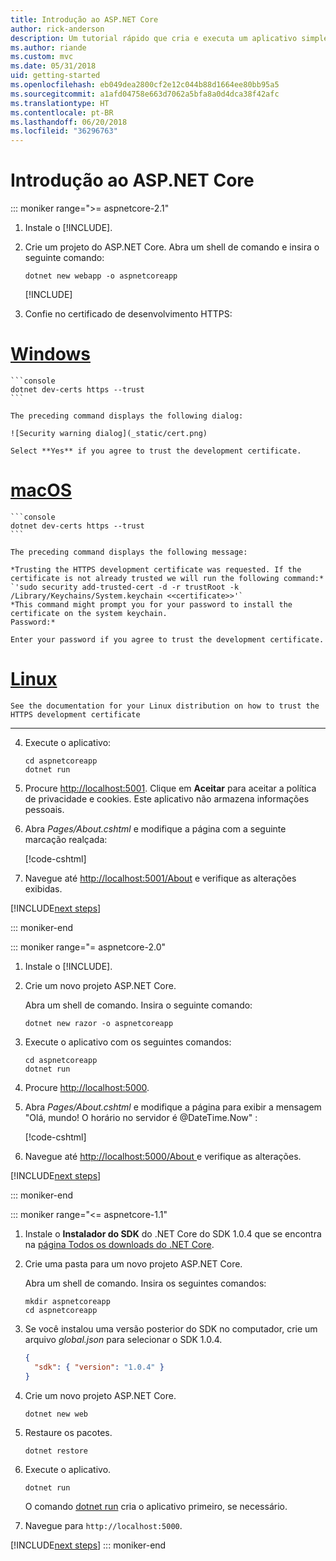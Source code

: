 ```yaml
---
title: Introdução ao ASP.NET Core
author: rick-anderson
description: Um tutorial rápido que cria e executa um aplicativo simples Olá, Mundo usando o ASP.NET Core.
ms.author: riande
ms.custom: mvc
ms.date: 05/31/2018
uid: getting-started
ms.openlocfilehash: eb049dea2800cf2e12c044b88d1664ee80bb95a5
ms.sourcegitcommit: a1afd04758e663d7062a5bfa8a0d4dca38f42afc
ms.translationtype: HT
ms.contentlocale: pt-BR
ms.lasthandoff: 06/20/2018
ms.locfileid: "36296763"
---
```

# <a name="get-started-with-aspnet-core"></a>Introdução ao ASP.NET Core

::: moniker range=">= aspnetcore-2.1"

1. Instale o [!INCLUDE[](~/includes/2.1-SDK.md)].

2. Crie um projeto do ASP.NET Core. Abra um shell de comando e insira o seguinte comando:

    ```console
    dotnet new webapp -o aspnetcoreapp
    ```

    [!INCLUDE[](~/includes/webapp-alias-notice.md)]

3. Confie no certificado de desenvolvimento HTTPS:

# <a name="windowstabwindows"></a>[Windows](#tab/windows)

    ```console
    dotnet dev-certs https --trust
    ```

    The preceding command displays the following dialog:

    ![Security warning dialog](_static/cert.png)

    Select **Yes** if you agree to trust the development certificate.

# <a name="macostabmacos"></a>[macOS](#tab/macos)

    ```console
    dotnet dev-certs https --trust
    ```

    The preceding command displays the following message:

    *Trusting the HTTPS development certificate was requested. If the certificate is not already trusted we will run the following command:*
    `'sudo security add-trusted-cert -d -r trustRoot -k /Library/Keychains/System.keychain <<certificate>>'`
    *This command might prompt you for your password to install the certificate on the system keychain.
    Password:*

    Enter your password if you agree to trust the development certificate.

# <a name="linuxtablinux"></a>[Linux](#tab/linux)

    See the documentation for your Linux distribution on how to trust the HTTPS development certificate
---

4. Execute o aplicativo:

    ```console
    cd aspnetcoreapp
    dotnet run
    ```

5. Procure [http://localhost:5001](http://localhost:5001).  Clique em **Aceitar** para aceitar a política de privacidade e cookies. Este aplicativo não armazena informações pessoais.

6. Abra *Pages/About.cshtml* e modifique a página com a seguinte marcação realçada:

    [!code-cshtml[](sample/getting-started/about.cshtml?highlight=9)]

7. Navegue até [http://localhost:5001/About](http://localhost:5001/About) e verifique as alterações exibidas.

[!INCLUDE[next steps](~/includes/getting-started/next-steps.md)]

::: moniker-end

::: moniker range="= aspnetcore-2.0"

1. Instale o [!INCLUDE[](~/includes/net-core-sdk-download-link.md)].

2. Crie um novo projeto ASP.NET Core.

   Abra um shell de comando. Insira o seguinte comando:

    ```console
    dotnet new razor -o aspnetcoreapp
    ```

3. Execute o aplicativo com os seguintes comandos:

    ```console
    cd aspnetcoreapp
    dotnet run
    ```

4. Procure [http://localhost:5000](http://localhost:5000).

5. Abra *Pages/About.cshtml* e modifique a página para exibir a mensagem "Olá, mundo! O horário no servidor é @DateTime.Now" :

    [!code-cshtml[](sample/getting-started/about.cshtml?highlight=9&range=1-9)]

6. Navegue até [ http://localhost:5000/About ](http://localhost:5000/About) e verifique as alterações.

[!INCLUDE[next steps](~/includes/getting-started/next-steps.md)]

::: moniker-end

::: moniker range="<= aspnetcore-1.1"

1. Instale o **Instalador do SDK** do .NET Core do SDK 1.0.4 que se encontra na [página Todos os downloads do .NET Core](https://www.microsoft.com/net/download/all).

2. Crie uma pasta para um novo projeto ASP.NET Core.

   Abra um shell de comando. Insira os seguintes comandos:

   ```console
   mkdir aspnetcoreapp
   cd aspnetcoreapp
   ```

3. Se você instalou uma versão posterior do SDK no computador, crie um arquivo *global.json* para selecionar o SDK 1.0.4.

   ```json
   {
     "sdk": { "version": "1.0.4" }
   }
   ```

4. Crie um novo projeto ASP.NET Core.

   ```console
   dotnet new web
   ```

5. Restaure os pacotes.

    ```console
    dotnet restore
    ```

6. Execute o aplicativo.

   ```console
   dotnet run
   ```

   O comando [dotnet run](/dotnet/core/tools/dotnet-run) cria o aplicativo primeiro, se necessário.

7. Navegue para `http://localhost:5000`.

[!INCLUDE[next steps](~/includes/getting-started/next-steps.md)]
::: moniker-end
